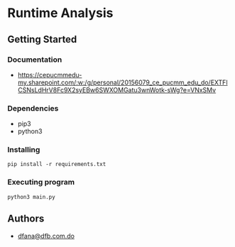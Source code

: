 # Runtime Analysis

## Getting Started

### Documentation

- https://cepucmmedu-my.sharepoint.com/:w:/g/personal/20156079_ce_pucmm_edu_do/EXTFlCSNsLdHrV8Fc9X2syEBw6SWXOMGatu3wnWotk-sWg?e=VNxSMv

### Dependencies

* pip3
* python3

### Installing
```
pip install -r requirements.txt
```
### Executing program
```
python3 main.py
```
## Authors

- <Dante Fana Badia>dfana@dfb.com.do